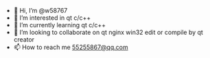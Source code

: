 - 👋 Hi, I’m @w58767
- 👀 I’m interested in qt c/c++
- 🌱 I’m currently learning qt c/c++
- 💞️ I’m looking to collaborate on qt nginx win32 edit or compile by qt creator
- 📫 How to reach me 55255867@qq.com

<!---
w58767/w58767 is a ✨ special ✨ repository because its `README.md` (this file) appears on your GitHub profile.
You can click the Preview link to take a look at your changes.
--->
